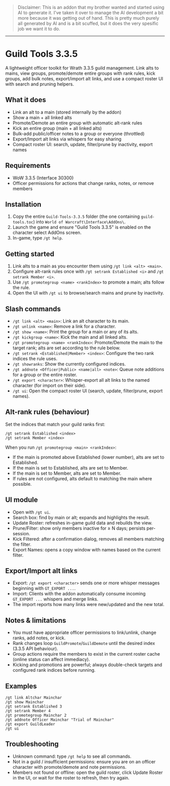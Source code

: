 > Disclaimer: This is an addon that my brother wanted and started using AI to generate it. I've taken it over to manage the AI development a bit more because it was getting out of hand. This is pretty much purely all generated by AI and is a bit scuffed, but it does the very spesific job we want it to do.
------------

Guild Tools 3.3.5
===================================

A lightweight officer toolkit for Wrath 3.3.5 guild management. Link alts to mains, view groups, promote/demote entire groups with rank rules, kick groups, add bulk notes, export/import alt links, and use a compact roster UI with search and pruning helpers.

What it does
------------
- Link an alt to a main (stored internally by the addon)
- Show a main + all linked alts
- Promote/Demote an entire group with automatic alt-rank rules
- Kick an entire group (main + all linked alts)
- Bulk-add public/officer notes to a group or everyone (throttled)
- Export/Import alt links via whispers for easy sharing
- Compact roster UI: search, update, filter/prune by inactivity, export names

Requirements
------------
- WoW 3.3.5 (Interface 30300)
- Officer permissions for actions that change ranks, notes, or remove members

Installation
------------
1) Copy the entire `Guild-Tools-3.3.5` folder (the one containing `guild-tools.toc`) into `World of Warcraft\Interface\AddOns\`.
2) Launch the game and ensure "Guild Tools 3.3.5" is enabled on the character select AddOns screen.
3) In-game, type `/gt help`.

Getting started
---------------
1) Link alts to a main as you encounter them using `/gt link <alt> <main>`.
2) Configure alt-rank rules once with `/gt setrank Established <i>` and `/gt setrank Member <i>`.
3) Use `/gt promotegroup <name> <rankIndex>` to promote a main; alts follow the rule.
4) Open the UI with `/gt ui` to browse/search mains and prune by inactivity.

Slash commands
--------------
- `/gt link <alt> <main>`: Link an alt character to its main.
- `/gt unlink <name>`: Remove a link for a character.
- `/gt show <name>`: Print the group for a main or any of its alts.
- `/gt kickgroup <name>`: Kick the main and all linked alts.
- `/gt promotegroup <name> <rankIndex>`: Promote/Demote the main to the target rank; alts are set according to the rule below.
- `/gt setrank <Established|Member> <index>`: Configure the two rank indices the rule uses.
- `/gt showranks`: Show the currently configured indices.
- `/gt addnote <Officer|Public> <name|all> <note>`: Queue note additions for a group or the entire roster.
- `/gt export <character>`: Whisper-export all alt links to the named character (for import on their side).
- `/gt ui`: Open the compact roster UI (search, update, filter/prune, export names).

Alt-rank rules (behaviour)
--------------------------
Set the indices that match your guild ranks first:
```
/gt setrank Established <index>
/gt setrank Member <index>
```
When you run `/gt promotegroup <main> <rankIndex>`:
- If the main is promoted above Established (lower number), alts are set to Established.
- If the main is set to Established, alts are set to Member.
- If the main is set to Member, alts are set to Member.
- If rules are not configured, alts default to matching the main where possible.

UI module
---------
- Open with `/gt ui`.
- Search box: find by main or alt; expands and highlights the result.
- Update Roster: refreshes in-game guild data and rebuilds the view.
- Prune/Filter: show only members inactive for ≥ N days; persists per-session.
- Kick Filtered: after a confirmation dialog, removes all members matching the filter.
- Export Names: opens a copy window with names based on the current filter.

Export/Import alt links
-----------------------
- Export: `/gt export <character>` sends one or more whisper messages beginning with `GT_EXPORT ...`.
- Import: Clients with the addon automatically consume incoming `GT_EXPORT ...` whispers and merge links.
- The import reports how many links were new/updated and the new total.

Notes & limitations
-------------------
- You must have appropriate officer permissions to link/unlink, change ranks, add notes, or kick.
- Rank changes loop `GuildPromote`/`GuildDemote` until the desired index (3.3.5 API behaviour).
- Group actions require the members to exist in the current roster cache (online status can affect immediacy).
- Kicking and promotions are powerful; always double-check targets and configured rank indices before running.

Examples
--------
```
/gt link Altchar Mainchar
/gt show Mainchar
/gt setrank Established 3
/gt setrank Member 4
/gt promotegroup Mainchar 2
/gt addnote Officer Mainchar "Trial of Mainchar"
/gt export GuildLeader
/gt ui
```

Troubleshooting
---------------
- Unknown command: type `/gt help` to see all commands.
- Not in a guild / insufficient permissions: ensure you are on an officer character with promote/demote and note permissions.
- Members not found or offline: open the guild roster, click Update Roster in the UI, or wait for the roster to refresh, then try again.
